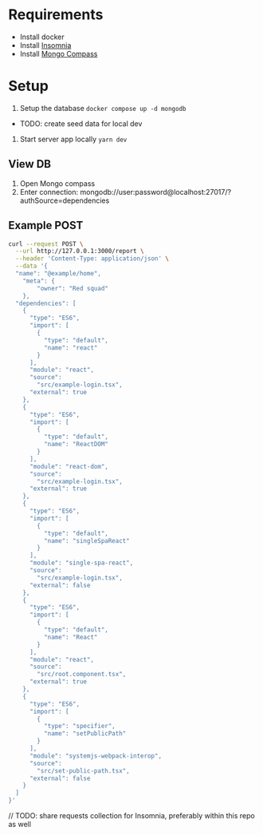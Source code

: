 # Requirements

- Install docker
- Install [Insomnia](https://insomnia.rest/download) 
- Install [Mongo Compass](https://www.mongodb.com/try/download/compass)

# Setup 

1. Setup the database `docker compose up -d mongodb`
  - TODO: create seed data for local dev
1. Start server app locally `yarn dev`

## View DB

1. Open Mongo compass
1. Enter connection: mongodb://user:password@localhost:27017/?authSource=dependencies

## Example POST

```sh
curl --request POST \
  --url http://127.0.0.1:3000/report \
  --header 'Content-Type: application/json' \
  --data '{
  "name": "@example/home",
	"meta": {
		"owner": "Red squad"
	},
  "dependencies": [
    {
      "type": "ES6",
      "import": [
        {
          "type": "default",
          "name": "react"
        }
      ],
      "module": "react",
      "source":
        "src/example-login.tsx",
      "external": true
    },
    {
      "type": "ES6",
      "import": [
        {
          "type": "default",
          "name": "ReactDOM"
        }
      ],
      "module": "react-dom",
      "source":
        "src/example-login.tsx",
      "external": true
    },
    {
      "type": "ES6",
      "import": [
        {
          "type": "default",
          "name": "singleSpaReact"
        }
      ],
      "module": "single-spa-react",
      "source":
        "src/example-login.tsx",
      "external": false
    },
    {
      "type": "ES6",
      "import": [
        {
          "type": "default",
          "name": "React"
        }
      ],
      "module": "react",
      "source":
        "src/root.component.tsx",
      "external": true
    },
    {
      "type": "ES6",
      "import": [
        {
          "type": "specifier",
          "name": "setPublicPath"
        }
      ],
      "module": "systemjs-webpack-interop",
      "source":
        "src/set-public-path.tsx",
      "external": false
    }
  ]
}'
```

// TODO: share requests collection for Insomnia, preferably within this repo as well